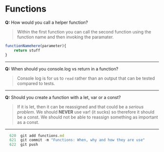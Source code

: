 # Functions
**Q:** How would you call a helper function?
> Within the first function you can call the second function using the function name and then invoking the paramater.
```js
functionNamehere(parameter){
    return stuff
}
```
<!-- for some reason it didn't  -->
---
**Q:** When should you console.log vs return in a function?
> Console log is for us to `read` rather than an output that can be tested compared to tests.
---
**Q:** Should you create a function with a let, var or a const?
> If it is let, then it can be reassigned and that could be a _serious_ *problem*.  We should **NEVER** use var! (it sucks) so therefore it should be a const.  We should not be able to reassign something as important as a const.
---  

```js
  620  git add functions.md
  621  git commit -m "Functions: When, why and how they are use"
  622  git push
  ```
